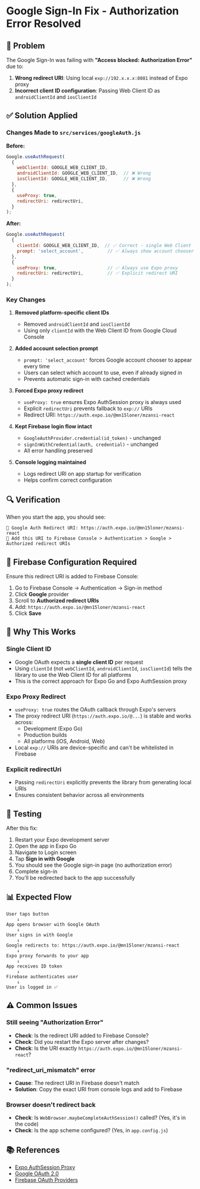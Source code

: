 # Google Sign-In Fix - Authorization Error Resolved

## 🐛 Problem

The Google Sign-In was failing with **"Access blocked: Authorization Error"** due to:

1. **Wrong redirect URI**: Using local `exp://192.x.x.x:8081` instead of Expo proxy
2. **Incorrect client ID configuration**: Passing Web Client ID as `androidClientId` and `iosClientId`

## ✅ Solution Applied

### Changes Made to `src/services/googleAuth.js`

**Before:**
```javascript
Google.useAuthRequest(
  {
    webClientId: GOOGLE_WEB_CLIENT_ID,
    androidClientId: GOOGLE_WEB_CLIENT_ID,  // ❌ Wrong
    iosClientId: GOOGLE_WEB_CLIENT_ID,      // ❌ Wrong
  },
  {
    useProxy: true,
    redirectUri: redirectUri,
  }
);
```

**After:**
```javascript
Google.useAuthRequest(
  {
    clientId: GOOGLE_WEB_CLIENT_ID,  // ✅ Correct - single Web Client ID
    prompt: 'select_account',         // ✅ Always show account chooser
  },
  {
    useProxy: true,                   // ✅ Always use Expo proxy
    redirectUri: redirectUri,         // ✅ Explicit redirect URI
  }
);
```

### Key Changes

1. **Removed platform-specific client IDs**
   - Removed `androidClientId` and `iosClientId`
   - Using only `clientId` with the Web Client ID from Google Cloud Console

2. **Added account selection prompt**
   - `prompt: 'select_account'` forces Google account chooser to appear every time
   - Users can select which account to use, even if already signed in
   - Prevents automatic sign-in with cached credentials

3. **Forced Expo proxy redirect**
   - `useProxy: true` ensures Expo AuthSession proxy is always used
   - Explicit `redirectUri` prevents fallback to `exp://` URIs
   - Redirect URI: `https://auth.expo.io/@mn15loner/mzansi-react`

4. **Kept Firebase login flow intact**
   - `GoogleAuthProvider.credential(id_token)` - unchanged
   - `signInWithCredential(auth, credential)` - unchanged
   - All error handling preserved

5. **Console logging maintained**
   - Logs redirect URI on app startup for verification
   - Helps confirm correct configuration

## 🔍 Verification

When you start the app, you should see:
```
🔗 Google Auth Redirect URI: https://auth.expo.io/@mn15loner/mzansi-react
📝 Add this URI to Firebase Console > Authentication > Google > Authorized redirect URIs
```

## 📝 Firebase Configuration Required

Ensure this redirect URI is added to Firebase Console:

1. Go to Firebase Console → Authentication → Sign-in method
2. Click **Google** provider
3. Scroll to **Authorized redirect URIs**
4. Add: `https://auth.expo.io/@mn15loner/mzansi-react`
5. Click **Save**

## 🎯 Why This Works

### Single Client ID
- Google OAuth expects a **single client ID** per request
- Using `clientId` (not `webClientId`, `androidClientId`, `iosClientId`) tells the library to use the Web Client ID for all platforms
- This is the correct approach for Expo Go and Expo AuthSession proxy

### Expo Proxy Redirect
- `useProxy: true` routes the OAuth callback through Expo's servers
- The proxy redirect URI (`https://auth.expo.io/@...`) is stable and works across:
  - Development (Expo Go)
  - Production builds
  - All platforms (iOS, Android, Web)
- Local `exp://` URIs are device-specific and can't be whitelisted in Firebase

### Explicit redirectUri
- Passing `redirectUri` explicitly prevents the library from generating local URIs
- Ensures consistent behavior across all environments

## 🚀 Testing

After this fix:

1. Restart your Expo development server
2. Open the app in Expo Go
3. Navigate to Login screen
4. Tap **Sign in with Google**
5. You should see the Google sign-in page (no authorization error)
6. Complete sign-in
7. You'll be redirected back to the app successfully

## 📊 Expected Flow

```
User taps button
    ↓
App opens browser with Google OAuth
    ↓
User signs in with Google
    ↓
Google redirects to: https://auth.expo.io/@mn15loner/mzansi-react
    ↓
Expo proxy forwards to your app
    ↓
App receives ID token
    ↓
Firebase authenticates user
    ↓
User is logged in ✅
```

## ⚠️ Common Issues

### Still seeing "Authorization Error"
- **Check**: Is the redirect URI added to Firebase Console?
- **Check**: Did you restart the Expo server after changes?
- **Check**: Is the URI exactly `https://auth.expo.io/@mn15loner/mzansi-react`?

### "redirect_uri_mismatch" error
- **Cause**: The redirect URI in Firebase doesn't match
- **Solution**: Copy the exact URI from console logs and add to Firebase

### Browser doesn't redirect back
- **Check**: Is `WebBrowser.maybeCompleteAuthSession()` called? (Yes, it's in the code)
- **Check**: Is the app scheme configured? (Yes, in `app.config.js`)

## 📚 References

- [Expo AuthSession Proxy](https://docs.expo.dev/guides/authentication/#proxy)
- [Google OAuth 2.0](https://developers.google.com/identity/protocols/oauth2)
- [Firebase OAuth Providers](https://firebase.google.com/docs/auth/web/google-signin)
